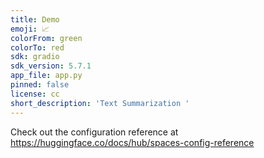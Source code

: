 ```yaml
---
title: Demo
emoji: 📈
colorFrom: green
colorTo: red
sdk: gradio
sdk_version: 5.7.1
app_file: app.py
pinned: false
license: cc
short_description: 'Text Summarization '
---
```


Check out the configuration reference at https://huggingface.co/docs/hub/spaces-config-reference



